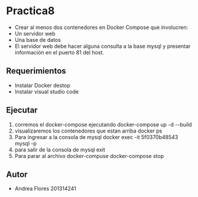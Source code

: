# Practica8
* Crear al menos dos contenedores en Docker Compose que involucren:
* Un servidor web
* Una base de datos 
* El servidor web debe hacer alguna consulta a la base mysql y presentar información en el puerto 81 del host.

## Requerimientos
* Instalar Docker destop
* Instalar visual studio code

## Ejecutar
 1. corremos el docker-compose ejecutando docker-compose up -d --build 
 2. visualizaremos los contenedores que estan arriba  docker ps 
 3. Para ingresar a la consola de mysql docker exec -it 5f0370b48543  mysql -p
4. para salir de la consola de mysql  exit
5. Para parar al archivo docker-compuse docker-compose stop

## Autor
* Andrea Flores 201314241
